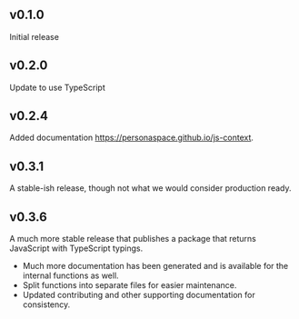 ## v0.1.0
Initial release

## v0.2.0
Update to use TypeScript

## v0.2.4
Added documentation https://personaspace.github.io/js-context.

## v0.3.1
A stable-ish release, though not what we would consider production ready.

## v0.3.6
A much more stable release that publishes a package that returns JavaScript
with TypeScript typings.

* Much more documentation has been generated and is available for the internal functions as well.
* Split functions into separate files for easier maintenance.
* Updated contributing and other supporting documentation for consistency.
